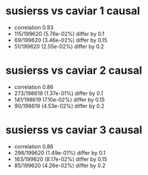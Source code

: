 # susierss vs caviar  1 causal

- correlation 0.93
- 115/199620 (5.76e-02%) differ by 0.1
- 69/199620 (3.46e-02%) differ by 0.15
- 51/199620 (2.55e-02%) differ by 0.2


# susierss vs caviar  2 causal

- correlation 0.86
- 273/198619 (1.37e-01%) differ by 0.1
- 141/198619 (7.10e-02%) differ by 0.15
- 90/198619 (4.53e-02%) differ by 0.2


# susierss vs caviar  3 causal

- correlation 0.86
- 298/199620 (1.49e-01%) differ by 0.1
- 163/199620 (8.17e-02%) differ by 0.15
- 85/199620 (4.26e-02%) differ by 0.2


